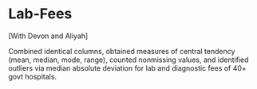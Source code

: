 # Lab-Fees

[With Devon and Aliyah]

Combined identical columns, obtained measures of central tendency (mean, median, mode, range), counted nonmissing values, and identified outliers via median absolute deviation for lab and diagnostic fees of 40+ govt hospitals.
